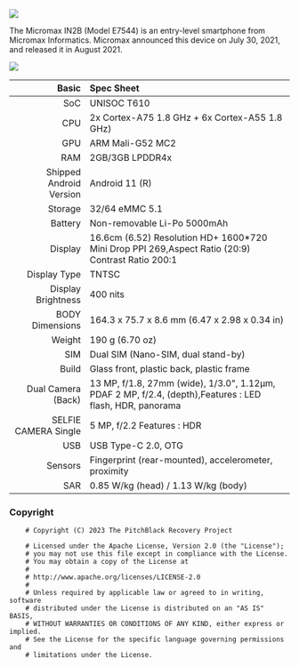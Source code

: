 <img src="https://logos-download.com/wp-content/uploads/2016/06/Micromax_logo_orange_background.png"/>
   
The Micromax IN2B (Model E7544) is an entry-level smartphone from Micromax Informatics. Micromax announced this device on July 30, 2021, and released it in August 2021.

![](https://www.smartphonesbd.com/images/phones/micromax-in-2b.jpg)

Basic   | Spec Sheet
-------:|:-------------------------
SoC     | UNISOC T610
CPU     | 2x Cortex-A75 1.8 GHz + 6x Cortex-A55 1.8 GHz)
GPU     | ARM Mali-G52 MC2
RAM  | 2GB/3GB LPDDR4x
Shipped Android Version | Android 11 (R)
Storage | 32/64 eMMC 5.1
Battery | Non-removable Li-Po 5000mAh
Display | 16.6cm (6.52) Resolution HD+ 1600*720 Mini Drop PPI 269,Aspect Ratio (20:9) Contrast Ratio 200:1
Display Type | TNTSC
Display Brightness | 400 nits
BODY Dimensions | 164.3 x 75.7 x 8.6 mm (6.47 x 2.98 x 0.34 in)
Weight | 190 g (6.70 oz)
SIM | Dual SIM (Nano-SIM, dual stand-by)
Build | Glass front, plastic back, plastic frame
Dual Camera (Back) | 13 MP, f/1.8, 27mm (wide), 1/3.0", 1.12µm, PDAF 2 MP, f/2.4, (depth),Features : LED flash, HDR, panorama
SELFIE CAMERA Single | 5 MP, f/2.2 Features : HDR
USB | USB Type-C 2.0, OTG
Sensors | Fingerprint (rear-mounted), accelerometer, proximity
SAR | 0.85 W/kg (head) / 1.13 W/kg (body) 
### Copyright

        
        # Copyright (C) 2023 The PitchBlack Recovery Project
        
        # Licensed under the Apache License, Version 2.0 (the "License");
        # you may not use this file except in compliance with the License.
        # You may obtain a copy of the License at
        #
        # http://www.apache.org/licenses/LICENSE-2.0
        #
        # Unless required by applicable law or agreed to in writing, software
        # distributed under the License is distributed on an "AS IS" BASIS,
        # WITHOUT WARRANTIES OR CONDITIONS OF ANY KIND, either express or implied.
        # See the License for the specific language governing permissions and
        # limitations under the License.
